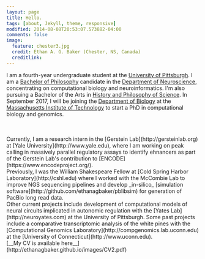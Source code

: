 ```yaml
---
layout: page
title: Hello.
tags: [about, Jekyll, theme, responsive]
modified: 2014-08-08T20:53:07.573882-04:00
comments: false
image:
  feature: chester3.jpg
  credit: Ethan A. G. Baker (Chester, NS, Canada)
  creditlink:
---
```


I am a fourth-year undergraduate student at the [University of Pittsburgh](http://www.pitt.edu). I am a [Bachelor of Philosophy](https://en.wikipedia.org/wiki/Bachelor_of_Philosophy) candidate in the [Department of Neuroscience](http://neuroscience.pitt.edu), concentrating on computational biology and neuroinformatics. I'm also pursuing a Bachelor of the Arts in [History and Philosophy of Science](http://www.hps.pitt.edu). In September 2017, I will be joining the [Department of Biology](http://biology.mit.edu) at the [Massachusetts Institute of Technology](http://web.mit.edu) to start a PhD in computational biology and genomics. 
<br>
<br>

<br>
Currently, I am a research intern in the [Gerstein Lab](http://gersteinlab.org) at [Yale University](http://www.yale.edu), where I am working on peak calling in massively parallel regulatory assays to identify ehnancers as part of the Gerstein Lab's contribution to [ENCODE](https://www.encodeproject.org/).

<br>
Previously, I was the William Shakespeare Fellow at [Cold Spring Harbor Laboratory](http://cshl.edu) where I worked with the McCombie Lab to improve NGS sequencing pipelines and develop _in-silico_ [simulation software](http://github.com/ethanagbaker/pblibsim) for generation of PacBio long read data.

<br>
Other current projects include development of computational models of neural circuits implicated in autonomic regulation with the [Yates Lab](http://neuroyates.com) at the University of Pittsburgh. Some past projects include a comparative transcriptomic analysis of the white pines with the [Computational Genomics Laboratory](http://compgenomics.lab.uconn.edu) at the [University of Connecticut](http://www.uconn.edu).

<br>
[__My CV is available here__](http://ethanagbaker.github.io/images/CV2.pdf)
